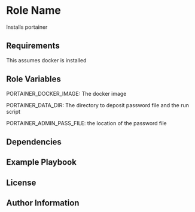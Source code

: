 Role Name
=========

Installs portainer

Requirements
------------

This assumes docker is installed

Role Variables
--------------

PORTAINER_DOCKER_IMAGE: The docker image

PORTAINER_DATA_DIR: The directory to deposit password file and the run script

PORTAINER_ADMIN_PASS_FILE: the location of the password file


Dependencies
------------


Example Playbook
----------------


License
-------


Author Information
------------------

